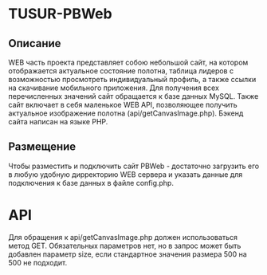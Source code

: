 # TUSUR-PBWeb
## Описание
WEB часть проекта представляет собою небольшой сайт, на котором отображается актуальное состояние полотна, таблица лидеров с возможностью просмотреть индивидуальный профиль, а также ссылки на скачивание мобильного приложения. Для получения всех перечисленных значений сайт обращается к базе данных MySQL. Также сайт включает в себя маленькое WEB API, позволяющее получить актуальное изображение полотна (api/getCanvasImage.php). Бэкенд сайта написан на языке PHP.
## Размещение
Чтобы разместить и подключить сайт PBWeb - достаточно загрузить его в любую удобную дирректорию WEB сервера и указать данные для подключения к базе данных в файле config.php.
# API
Для обращения к api/getCanvasImage.php должен использоваться метод GET. Обязательных параметров нет, но в запрос может быть добавлен параметр size, если стандартное значения размера 500 на 500 не подходит.
